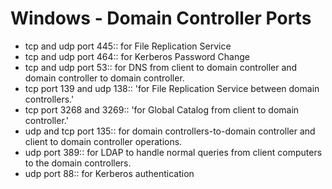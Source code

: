 # Windows - Domain Controller Ports

- tcp and udp port 445:: for File Replication Service
- tcp and udp port 464:: for Kerberos Password Change
- tcp and udp port 53:: for DNS from client to domain controller and domain controller to domain controller.
- tcp port 139 and udp 138:: 'for File Replication Service between domain controllers.'
- tcp port 3268 and 3269:: 'for Global Catalog from client to domain controller.'
- udp and tcp port 135:: for domain controllers-to-domain controller and client to domain controller operations.
- udp port 389:: for LDAP to handle normal queries from client computers to the domain controllers.
- udp port 88:: for Kerberos authentication
